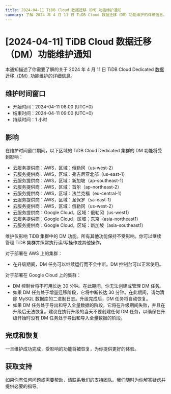 ```yaml
---
title: 2024-04-11 TiDB Cloud 数据迁移（DM）功能维护通知
summary: 了解 2024 年 4 月 11 日 TiDB Cloud 数据迁移（DM）功能维护的详细信息，如维护时间窗口和影响。
---
```


# [2024-04-11] TiDB Cloud 数据迁移（DM）功能维护通知

本通知描述了你需要了解的关于 2024 年 4 月 11 日 TiDB Cloud Dedicated [数据迁移（DM）功能](/tidb-cloud/migrate-from-mysql-using-data-migration.md)维护的详细信息。

## 维护时间窗口

- 开始时间：2024-04-11 08:00 (UTC+0)
- 结束时间：2024-04-11 09:00 (UTC+0)
- 持续时间：1 小时

## 影响

在维护时间窗口期间，以下区域的 TiDB Cloud Dedicated 集群的 DM 功能将受到影响：

- 云服务提供商：AWS，区域：俄勒冈（us-west-2）
- 云服务提供商：AWS，区域：弗吉尼亚北部（us-east-1）
- 云服务提供商：AWS，区域：新加坡（ap-southeast-1）
- 云服务提供商：AWS，区域：首尔（ap-northeast-2）
- 云服务提供商：AWS，区域：法兰克福（eu-central-1）
- 云服务提供商：AWS，区域：圣保罗（sa-east-1）
- 云服务提供商：AWS，区域：俄勒冈（us-west-2）
- 云服务提供商：Google Cloud，区域：俄勒冈（us-west1）
- 云服务提供商：Google Cloud，区域：东京（asia-northeast1）
- 云服务提供商：Google Cloud，区域：新加坡（asia-southeast1）

维护仅影响 TiDB 集群中的 DM 功能。所有其他功能保持不受影响。你可以继续管理 TiDB 集群并照常执行读/写操作或其他操作。

对于部署在 AWS 上的集群：

- 在升级期间，DM 任务可以继续运行而不会中断。DM 控制台可以正常使用。

对于部署在 Google Cloud 上的集群：

- DM 控制台将不可用长达 30 分钟。在此期间，你无法创建或管理 DM 任务。
- 如果 DM 任务处于增量迁移阶段，它将中断长达 30 分钟。在此期间，请勿清除 MySQL 数据库的二进制日志。升级完成后，DM 任务将自动恢复。
- 如果 DM 任务处于导出和导入全量数据的阶段，它将在升级期间失败，并且在升级后无法恢复。建议在执行升级的当天不要创建任何 DM 任务，以确保在升级开始时没有 DM 任务处于导出和导入全量数据的阶段。

## 完成和恢复

一旦维护成功完成，受影响的功能将被恢复，为你提供更好的体验。

## 获取支持

如果你有任何问题或需要帮助，请联系我们的[支持团队](/tidb-cloud/tidb-cloud-support.md)。我们随时为你解答疑虑并提供必要的指导。
